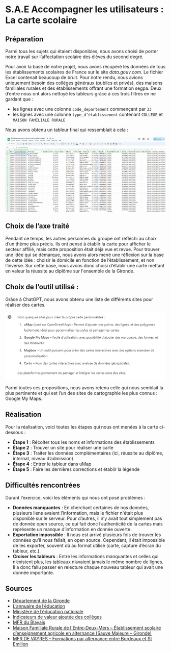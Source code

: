 
# __S.A.E Accompagner les utilisateurs : La carte scolaire__

## Préparation

Parmi tous les sujets qui étaient disponibles, nous avons choisi de porter notre travail sur l’affectation scolaire des élèves du second degré.

Pour avoir la base de notre projet, nous avons récupéré les données de tous les établissements scolaires de France sur le site _data.gouv.com_. Le fichier Excel contenait beaucoup de bruit. Pour notre rendu, nous avions uniquement besoin des collèges généraux (publics et privés), des maisons familiales rurales et des établissements offrant une formation segpa. Deux d’entre nous ont alors nettoyé les tableurs grâce à ces trois filtres en ne gardant que :
- les lignes avec une colonne ```code_departement``` commençant par ```33```
- les lignes avec une colonne ```type_d’établissement``` contenant ```COLLEGE``` et ```MAISON FAMILIALE RURALE```

Nous avons obtenu un tableur final qui ressemblait à cela :

![excelscreenshot.PNG](ressources%2Fexcelscreenshot.PNG)

## Choix de l’axe traité

Pendant ce temps, les autres personnes du groupe ont réfléchi au choix d’un thème plus précis. Ils ont pensé à établir la carte pour afficher le secteur affilié, mais cette proposition était déjà vue et revue. Pour trouver une idée qui se démarque, nous avons alors mené une réflexion sur la base de cette idée : choisir le domicile en fonction de l’établissement, et non l’inverse. Sur cette base, nous avons donc choisi d’établir une carte mettant en valeur la réussite au diplôme sur l'ensemble de la Gironde.

## Choix de l’outil utilisé :

Grâce à ChatGPT, nous avons obtenu une liste de différents sites pour réaliser des cartes.

![gptcarte.PNG](ressources%2Fgptcarte.PNG)

Parmi toutes ces propositions, nous avons retenu celle qui nous semblait la plus pertinente et qui est l’un des sites de cartographie les plus connus : Google My Maps.

## Réalisation

Pour la réalisation, voici toutes les étapes qui nous ont menées à la carte ci-dessous :
- **Étape 1** : Récolter tous les noms et informations des établissements
- **Étape 2** : Trouver un site pour réaliser une carte
- **Étape 3** : Traiter les données complémentaires (ici, réussite au diplôme, internat, niveau d’admission)
- **Étape 4** : Entrer le tableur dans uMap
- **Étape 5** : Faire les dernières corrections et établir la légende

## Difficultés rencontrées

Durant l’exercice, voici les éléments qui nous ont posé problèmes :
- **Données manquantes** : En cherchant certaines de nos données, plusieurs liens avaient l’information, mais le fichier n'était plus disponible sur le serveur. Pour d’autres, il n’y avait tout simplement pas de donnée open source, ce qui fait donc l’authenticité de la cartes mais représente un manque d’information en donnée ouverte.
- **Exportation impossible** : Il nous est arrivé plusieurs fois de trouver les données qu’il nous fallait, en open source. Cependant, il était impossible de les exporter, souvent dû au format utilisé (carte, capture d’écran du tableur, etc.).
- **Croiser les tableurs** : Entre les informations manquantes et celles qui n’existent plus, les tableaux n’avaient jamais le même nombre de lignes. Il a donc fallu passer en relecture chaque nouveau tableur qui avait une donnée importante.


## Sources

- [Département de la Gironde](https://monetablissement.gironde.fr/localisation/carto)
- [L’annuaire de l’éducation](https://annuaire-education.fr/departement/gironde/033.html?tout=oui&statut_public=oui&statut_prive=oui&type_college=oui&type_erea=oui)
- [Ministère de l’éducation nationale](https://www.education.gouv.fr/panorama-scolaire#:~:text=Ce%20panorama%20synth%C3%A9tique%20des%20%C3%A9tablissements%20vise%20%C3%A0%20rendre%20compte%20de)
- [Indicateurs de valeur ajoutée des collèges](https://www.data.gouv.fr/fr/datasets/indicateurs-de-valeur-ajoutee-des-colleges/)
- [MFR du Blayais](https://www.mfrblaye.fr/)
- [Maison Familiale Rurale de l'Entre-Deux-Mers – Établissement scolaire d’enseignement agricole en alternance (Sauve Majeure – Gironde)](https://www.mfr-entredeuxmers.fr/)
- [MFR DE VAYRES - Formations par alternance entre Bordeaux et St Emilion](https://mfr-vayres.fr/)
